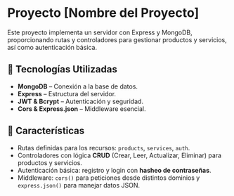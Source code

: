 # Proyecto [Nombre del Proyecto]

Este proyecto implementa un servidor con Express y MongoDB, proporcionando rutas y controladores para gestionar productos y servicios, así como autenticación básica.

## 🚀 Tecnologías Utilizadas
- **MongoDB** – Conexión a la base de datos.
- **Express** – Estructura del servidor.
- **JWT & Bcrypt** – Autenticación y seguridad.
- **Cors & Express.json** – Middleware esencial.

## 📌 Características
- Rutas definidas para los recursos: `products`, `services`, `auth`.
- Controladores con lógica **CRUD** (Crear, Leer, Actualizar, Eliminar) para productos y servicios.
- Autenticación básica: registro y login con **hasheo de contraseñas**.
- Middleware: `cors()` para peticiones desde distintos dominios y `express.json()` para manejar datos JSON.
